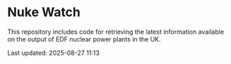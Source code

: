 # Nuke Watch

This repository includes code for retrieving the latest information available on the output of EDF nuclear power plants in the UK.

Last updated: 2025-08-27 11:13